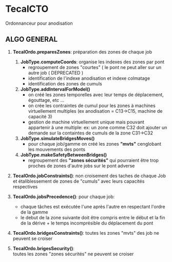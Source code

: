 # TecalCTO
Ordonnanceur pour anodisation

## ALGO GENERAL

1.  **TecalOrdo.preparesZones**: préparation des zones de chaque job 
	1. **JobType.computeCoords**: 	organise les indexes des zones par pont
		- regroupement de zones "courtes" ( le pont ne peut aller sur un autre job   ( DEPRECATED )
		- identification de l'indexe anodisation et indexe colmatage
		- identification des zones de cumuls
	2. **JobType.addIntervalForModel()**
		- on créé les zones temporelles avec leur temps de déplacement, égouttage, etc ...
		- on crée les contraintes de cumul pour les zones à machines virtuellement multiples (ex anodisation = C13->C15, machine de capacité 3)
		- gestion de machine virtuellement unique mais pouvant appartenir à une multiple:
		    ex: un zone comme C32  doit ajouter un demande sur la containtes de cumuls de la zone C31->C32
	3. **JobType.simulateBridgesMoves()**
		- pour chaque job/gamme on créé les zones **"mvts"** cenglobant les mouvements des ponts
	4. **JobType.makeSafetyBetweenBridges()**		
		- regroupement des **"zones sécurités"** qui pourraient être trop proches de zones d'autre jobs sur le pont adverse 
2. **TecalOrdo.jobConstraints()**:
	non croisement des taches de chaque Job et étaliblessement de zones de "cumuls" avec leurs capacités respectives	
	
3. **TecalOrdo.jobsPrecedence()**:
	pour chaque job:
    - chaque tâches est exécutée l'une après l'autre en respectant l'ordre de la gamme    
    - le debut de la zone suivante doit être compris entre le début et la fin de la dérive + le temps incomprésible du déplacement du pont
		
4. **TecalOrdo.bridgesConstraints()**:
	toutes les zones "mvts" des job ne peuvent se croiser
5. **TecalOrdo.brigesSecurity()**:	
	toutes les zones "zones sécurités" ne peuvent se croiser

